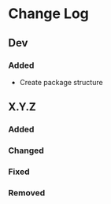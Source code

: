 # Change Log

## Dev

### Added
- Create package structure

## X.Y.Z
### Added
### Changed
### Fixed
### Removed
